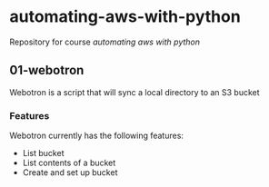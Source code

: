 # automating-aws-with-python

Repository for course *automating aws with python*


## 01-webotron

Webotron is a script that will sync a local directory to an S3 bucket

### Features

Webotron currently has the following features:

- List bucket
- List contents of a bucket
- Create and set up bucket
